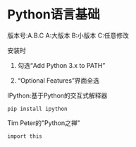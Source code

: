 # Python语言基础



版本号:A.B.C	A:大版本	B:小版本	C:任意修改



安装时

1. 勾选“Add Python 3.x to PATH”

2. “Optional Features”界面全选



IPython:基于Python的交互式解释器

```
pip install ipython
```



Tim Peter的"Python之禅"

```import
import this
```

